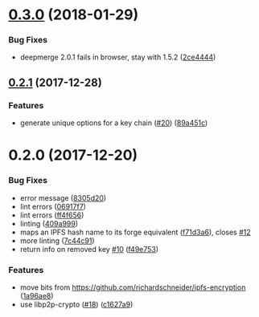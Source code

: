 <a name="0.3.0"></a>
# [0.3.0](https://github.com/libp2p/js-libp2p-keychain/compare/v0.2.1...v0.3.0) (2018-01-29)


### Bug Fixes

* deepmerge 2.0.1 fails in browser, stay with 1.5.2 ([2ce4444](https://github.com/libp2p/js-libp2p-keychain/commit/2ce4444))



<a name="0.2.1"></a>
## [0.2.1](https://github.com/libp2p/js-libp2p-keychain/compare/v0.2.0...v0.2.1) (2017-12-28)


### Features

* generate unique options for a key chain ([#20](https://github.com/libp2p/js-libp2p-keychain/issues/20)) ([89a451c](https://github.com/libp2p/js-libp2p-keychain/commit/89a451c))



<a name="0.2.0"></a>
# 0.2.0 (2017-12-20)


### Bug Fixes

* error message ([8305d20](https://github.com/libp2p/js-libp2p-keychain/commit/8305d20))
* lint errors ([06917f7](https://github.com/libp2p/js-libp2p-keychain/commit/06917f7))
* lint errors ([ff4f656](https://github.com/libp2p/js-libp2p-keychain/commit/ff4f656))
* linting ([409a999](https://github.com/libp2p/js-libp2p-keychain/commit/409a999))
* maps an IPFS hash name to its forge equivalent ([f71d3a6](https://github.com/libp2p/js-libp2p-keychain/commit/f71d3a6)), closes [#12](https://github.com/libp2p/js-libp2p-keychain/issues/12)
* more linting ([7c44c91](https://github.com/libp2p/js-libp2p-keychain/commit/7c44c91))
* return info on removed key [#10](https://github.com/libp2p/js-libp2p-keychain/issues/10) ([f49e753](https://github.com/libp2p/js-libp2p-keychain/commit/f49e753))


### Features

* move bits from https://github.com/richardschneider/ipfs-encryption ([1a96ae8](https://github.com/libp2p/js-libp2p-keychain/commit/1a96ae8))
* use libp2p-crypto ([#18](https://github.com/libp2p/js-libp2p-keychain/issues/18)) ([c1627a9](https://github.com/libp2p/js-libp2p-keychain/commit/c1627a9))



